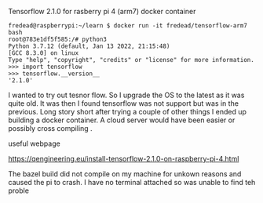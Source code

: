 Tensorflow 2.1.0 for rasberry pi 4 (arm7) docker container

```
fredead@raspberrypi:~/learn $ docker run -it fredead/tensorflow-arm7 bash
root@783e1df5f585:/# python3
Python 3.7.12 (default, Jan 13 2022, 21:15:48)
[GCC 8.3.0] on linux
Type "help", "copyright", "credits" or "license" for more information.
>>> import tensorflow
>>> tensorflow.__version__
'2.1.0'
```

I wanted to try out tesnor flow. So I upgrade the OS to the latest as it was quite old. It was then I found tensorflow was not support but was in the previous.
Long story short after trying a couple of other things I ended up building a docker container. A cloud server would have been easier or possibly cross compiling . 

useful webpage

https://qengineering.eu/install-tensorflow-2.1.0-on-raspberry-pi-4.html

The bazel build did not compile on my machine for unkown reasons and caused the pi to crash. I have no terminal attached so was unable to find teh proble
